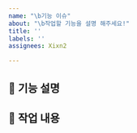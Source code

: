 ```yaml
---
name: "\b기능 이슈"
about: "\b작업할 기능을 설명 해주세요!"
title: ''
labels: ''
assignees: Xixn2

---
```


## 📗 기능 설명


## 📔 작업 내용
